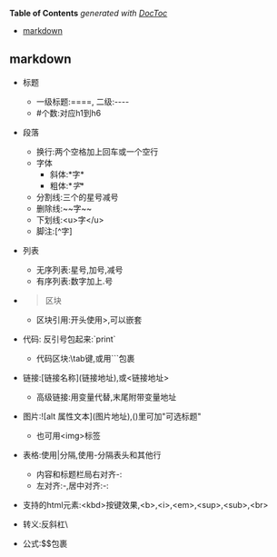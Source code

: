 <!-- START doctoc generated TOC please keep comment here to allow auto update -->
<!-- DON'T EDIT THIS SECTION, INSTEAD RE-RUN doctoc TO UPDATE -->
**Table of Contents**  *generated with [DocToc](https://github.com/thlorenz/doctoc)*

- [markdown](#markdown)

<!-- END doctoc generated TOC please keep comment here to allow auto update -->

## markdown

* 标题

  * 一级标题:====, 二级:----
  * \#个数:对应h1到h6

* 段落

  * 换行:两个空格加上回车或一个空行
  * 字体
    * 斜体:\*字\* 
    * 粗体:\**字**
  * 分割线:三个的星号减号
  * 删除线:\~~字~~
  * 下划线:\<u>字<\/u>
  * 脚注:\[^字]

* 列表

  * 无序列表:星号,加号,减号
  * 有序列表:数字加上.号

* > 区块

  * 区块引用:开头使用>,可以嵌套

* 代码: 反引号包起来:\`print`

  * 代码区块:\tab键,或用```包裹

* 链接:\[链接名称](链接地址),或<链接地址>

  * 高级链接:用变量代替,末尾附带变量地址

* 图片:\!\[alt 属性文本](图片地址),()里可加"可选标题"

  * 也可用\<img>标签

* 表格:使用|分隔,使用-分隔表头和其他行

  * 内容和标题栏局右对齐-:
  * 左对齐:-,居中对齐:-:

* 支持的html元素:\<kbd>按键效果,\<b>,\<i>,\<em>,\<sup>,\<sub>,\<br>

* 转义:反斜杠\

* 公式:$$包裹
